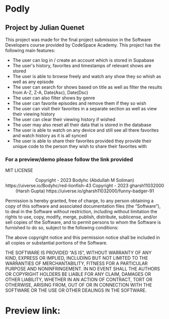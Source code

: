 # Podly

## Project by Julian Quenet
This project was made for the final project submission in the Software Developers course provided by CodeSpace Academy.
This project has the following main features:

- The user can log in / create an account which is stored in Supabase
- The user's history, favorites and timestamps of relevant shows are stored
- The user is able to browse freely and watch any show they so whish as well as any episode
- The user can search for shows based on title as well as filter the results from A-Z, Z-A, Date(Asc), Date(Dsc)
- The user can also filter shows by genre 
- The user can favorite episodes and remove them if they so wish 
- The user can visit their favorites in a separate section as well as view their viewing history
- The user can clear their viewing history if wished
- The user may also reset all their data that is stored in the database
- The user is able to watch on any device and still see all there favorites and watch history as it is all synced
- The user is able to share their favorites provided they provide their unique code to the person they wish to share 
their favorites with 

### For a preview/demo please follow the link provided 

MIT LICENSE
<p align="center">
Copyright - 2023 Bodyhc (Abdullah M Soliman) https://uiverse.io/Bodyhc/red-lionfish-43
Copyright - 2023 gharsh11032000 (Harsh Gupta) https://uiverse.io/gharsh11032000/funny-badger-91

Permission is hereby granted, free of charge, to any person obtaining a copy of this software and associated documentation files (the “Software”), to deal in the Software without restriction, including without limitation the rights to use, copy, modify, merge, publish, distribute, sublicense, and/or sell copies of the Software, and to permit persons to whom the Software is furnished to do so, subject to the following conditions:

The above copyright notice and this permission notice shall be included in all copies or substantial portions of the Software.

THE SOFTWARE IS PROVIDED “AS IS”, WITHOUT WARRANTY OF ANY KIND, EXPRESS OR IMPLIED, INCLUDING BUT NOT LIMITED TO THE WARRANTIES OF MERCHANTABILITY, FITNESS FOR A PARTICULAR PURPOSE AND NONINFRINGEMENT. IN NO EVENT SHALL THE AUTHORS OR COPYRIGHT HOLDERS BE LIABLE FOR ANY CLAIM, DAMAGES OR OTHER LIABILITY, WHETHER IN AN ACTION OF CONTRACT, TORT OR OTHERWISE, ARISING FROM, OUT OF OR IN CONNECTION WITH THE SOFTWARE OR THE USE OR OTHER DEALINGS IN THE SOFTWARE.

</p>


# Preview link: 


